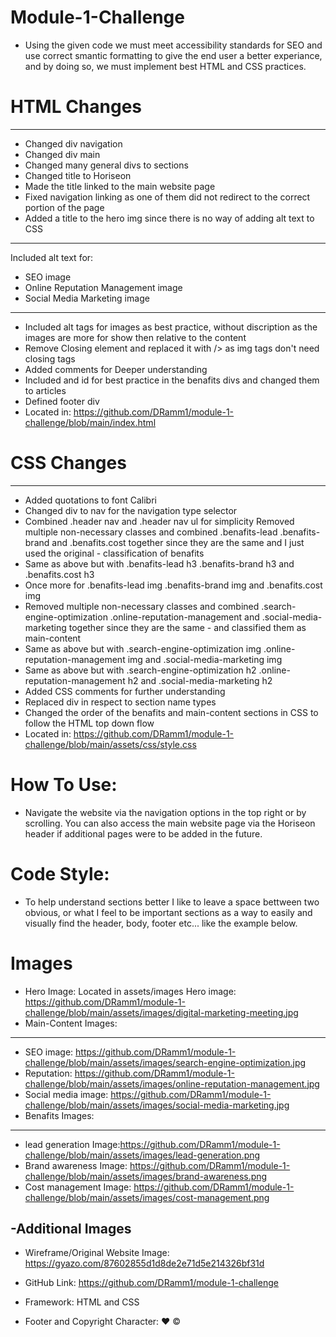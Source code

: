 # Module-1-Challenge 
- Using the given code we must meet accessibility standards for SEO and use correct smantic formatting to give the end user a better experiance, and by doing so, we must implement best HTML and CSS practices.

# HTML Changes
------------
- Changed div navigation
- Changed div main
- Changed many general divs to sections
- Changed title to Horiseon
- Made the title linked to the main website page
- Fixed navigation linking as one of them did not redirect to the correct portion of the page
- Added a title to the hero img since there is no way of adding alt text to CSS
--------------------------------------
Included alt text for:
- SEO image
- Online Reputation Management image
- Social Media Marketing image
-------------------------------------
- Included alt tags for images as best practice, without discription as the images are more for show then relative to the content
- Remove Closing </img> element and replaced it with /> as img tags don't need closing tags
- Added comments for Deeper understanding
- Included and id for best practice in the benafits divs and changed them to articles
- Defined footer div
- Located in: https://github.com/DRamm1/module-1-challenge/blob/main/index.html

# CSS Changes
-----------
- Added quotations to font Calibri
- Changed div to nav for the navigation type selector
- Combined .header nav and .header nav ul for simplicity
Removed multiple non-necessary classes and combined .benafits-lead .benafits-brand and .benafits.cost together since they are the same and I just used the original - classification of benafits
- Same as above but with .benafits-lead h3 .benafits-brand h3 and .benafits.cost h3
- Once more for .benafits-lead img .benafits-brand img and .benafits.cost img
- Removed multiple non-necessary classes and combined .search-engine-optimization .online-reputation-management and .social-media-marketing together since they are the same - and classified them as main-content
- Same as above but with .search-engine-optimization img .online-reputation-management img and .social-media-marketing img
- Same as above but with .search-engine-optimization h2 .online-reputation-management h2 and .social-media-marketing h2
- Added CSS comments for further understanding
- Replaced div in respect to section name types
- Changed the order of the benafits and main-content sections in CSS to follow the HTML top down flow
- Located in: https://github.com/DRamm1/module-1-challenge/blob/main/assets/css/style.css

# How To Use:
- Navigate the website via the navigation options in the top right or by scrolling. You can also access the main website page via the Horiseon header if additional pages were to be added in the future.

# Code Style:
- To help understand sections better I like to leave a space bettween two obvious, or what I feel to be important sections as a way to easily and visually find the header, body, footer etc... like the example below. 
</head>
<!-- End Head and HTML Requisites -->

<!-- Body -->
<body>

# Images  
- Hero Image:
Located in assets/images
Hero image: https://github.com/DRamm1/module-1-challenge/blob/main/assets/images/digital-marketing-meeting.jpg
- Main-Content Images:
---------------------
- SEO image: https://github.com/DRamm1/module-1-challenge/blob/main/assets/images/search-engine-optimization.jpg
- Reputation: https://github.com/DRamm1/module-1-challenge/blob/main/assets/images/online-reputation-management.jpg
- Social media image: https://github.com/DRamm1/module-1-challenge/blob/main/assets/images/social-media-marketing.jpg
- Benafits Images: 
------------------
- lead generation Image:https://github.com/DRamm1/module-1-challenge/blob/main/assets/images/lead-generation.png
- Brand awareness Image: https://github.com/DRamm1/module-1-challenge/blob/main/assets/images/brand-awareness.png
- Cost management Image: https://github.com/DRamm1/module-1-challenge/blob/main/assets/images/cost-management.png
 
-Additional Images
------------------
- Wireframe/Original Website Image:
https://gyazo.com/87602855d1d8de2e71d5e214326bf31d
- GitHub Link:
https://github.com/DRamm1/module-1-challenge

- Framework:
 HTML and CSS

- Footer and Copyright Character:
❤️ ©


